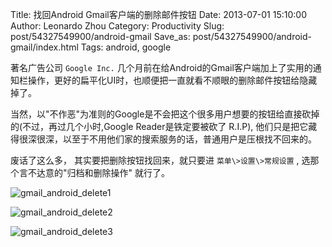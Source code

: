 Title: 找回Android Gmail客户端的删除邮件按钮
Date: 2013-07-01 15:10:00
Author: Leonardo Zhou
Category: Productivity 
Slug: post/54327549900/android-gmail
Save_as: post/54327549900/android-gmail/index.html
Tags: android, google


著名广告公司 `Google Inc.` 几个月前在给Android的Gmail客户端加上了实用的通知栏操作，更好的扁平化UI时，也顺便把一直就看不顺眼的删除邮件按钮给隐藏掉了。

当然，以"不作恶"为准则的Google是不会把这个很多用户想要的按钮给直接砍掉的(不过，再过几个小时,Google Reader是铁定要被砍了 R.I.P), 他们只是把它藏得很深很深，以至于不用他们家的搜索服务的话，普通用户是压根找不回来的。

废话了这么多， 其实要把删除按钮找回来，就只要进 `菜单\>设置\>常规设置` , 选那个言不达意的"归档和删除操作" 就行了。

![gmail_android_delete1][]

![gmail_android_delete2][]

![gmail_android_delete3][]

  [gmail_android_delete1]: http://ww1.sinaimg.cn/large/6c3391c1gw1eee9tfbec0j20dw03ndfs.jpg
  [gmail_android_delete2]:http://ww4.sinaimg.cn/large/6c3391c1gw1eee9tpowatj20dw05u3yo.jpg
  [gmail_android_delete3]: http://ww2.sinaimg.cn/large/6c3391c1gw1eee9u2uqxej20c40kumxy.jpg
